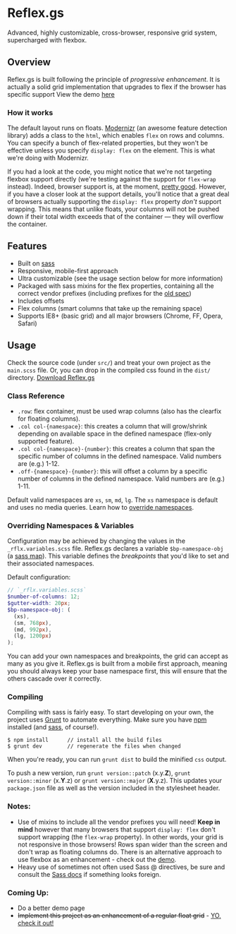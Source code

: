 Reflex.gs
===

Advanced, highly customizable, cross-browser, responsive grid system, supercharged with flexbox.


## Overview

Reflex.gs is built following the principle of _progressive enhancement_. It is actually a solid grid implementation that upgrades to flex if the browser has specific support View the demo [here](http://loup-brun.github.io/reflex.gs/demo/no-flex.html)

### How it works

The default layout runs on floats. [Modernizr](http://modernizr.com/) (an awesome feature detection library) adds a class to the `html`, which enables `flex` on rows and columns. You can specify a bunch of flex-related properties, but they won't be effective unless you specify `display: flex` on the element. This is what we're doing with Modernizr.

If you had a look at the code, you might notice that we're not targeting flexbox support directly (we're testing against the support for `flex-wrap` instead). Indeed, browser support is, at the moment, [pretty good](http://caniuse.com/#feat=flexbox). However, if you have a closer look at the support details, you'll notice that a great deal of browsers actually supporting the `display: flex` property _don't_ support wrapping. This means that unlike floats, your columns will not be pushed down if their total width exceeds that of the container &mdash; they will overflow the container.

## Features

- Built on [sass](http://sass-lang.com)
- Responsive, mobile-first approach
- Ultra customizable (see the usage section below for more information)
- Packaged with sass mixins for the flex properties, containing all the correct vendor prefixes (including prefixes for the [old spec](https://css-tricks.com/old-flexbox-and-new-flexbox/))
- Includes offsets
- Flex columns (smart columns that take up the remaining space)
- Supports IE8+ (basic grid) and all major browsers (Chrome, FF, Opera, Safari)

## Usage

Check the source code (under `src/`) and treat your own project as the `main.scss` file. Or, you can drop in the compiled css found in the `dist/` directory. [Download Reflex.gs](https://github.com/loup-brun/reflex.gs/archive/master.zip)

### Class Reference
	
- `.row`: flex container, must be used wrap columns (also has the clearfix for floating columns).
- `.col col-{namespace}`: this creates a column that will grow/shrink depending on available space in the defined namespace (flex-only supported feature).
- `.col col-{namespace}-{number}`: this creates a column that span the specific number of columns in the defined namespace. Valid numbers are (e.g.) 1-12.
- `.off-{namespace}-{number}`: this will offset a column by a specific number of columns in the defined namespace. Valid numbers are (e.g.) 1-11.

Default valid namespaces are `xs`, `sm`, `md`, `lg`. The `xs` namespace is default and uses no media queries. Learn how to [override namespaces](#overriding-namespaces).

### Overriding Namespaces &amp; Variables

Configuration may be achieved by changing the values in the `_rflx.variables.scss` file. Reflex.gs declares a variable `$bp-namespace-obj` (a [sass map](http://sass-lang.com/documentation/file.SASS_REFERENCE.html#maps)). This variable defines the _breakpoints_ that you'd like to set and their associated namespaces.

Default configuration:

```scss
// `_rflx.variables.scss`
$number-of-columns: 12;
$gutter-width: 20px;
$bp-namespace-obj: (
  (xs),
  (sm, 768px),
  (md, 992px),
  (lg, 1200px)
);
```
You can add your own namespaces and breakpoints, the grid can accept as many as you give it. Reflex.gs is built from a mobile first approach, meaning you should always keep your base namespace first, this will ensure that the others cascade over it correctly.

### Compiling

Compiling with sass is fairly easy. To start developing on your own, the project uses [Grunt](http://gruntjs.com) to automate everything. Make sure you have [npm](https://www.npmjs.com/) installed (and [sass](http://sass-lang.com/), of course!).

```
$ npm install      // install all the build files
$ grunt dev        // regenerate the files when changed
```

When you're ready, you can run `grunt dist` to build the minified `css` output.

To push a new version, run `grunt version::patch` (x.y.**Z**), `grunt version::minor` (x.**Y**.z) or `grunt version::major` (**X**.y.z). This updates your `package.json` file as well as the version included in the stylesheet header.

### Notes:

- Use of mixins to include all the vendor prefixes you will need! **Keep in mind** however that many browsers that support `display: flex` don't support wrapping (the `flex-wrap` property). In other words, your grid is not responsive in those browsers! Rows span wider than the screen and don't wrap as floating columns do. There is an alternative approach to use flexbox as an enhancement - check out the [demo](http://loup-brun.github.io/reflex.gs/demo/no-flex.html).
- Heavy use of sometimes not often used Sass @ directives, be sure and consult the [Sass docs](http://sass-lang.com/documentation/file.SASS_REFERENCE.html) if something looks foreign.


### Coming Up:

- Do a better demo page
- ~~Implement this project as an enhancement of a regular float grid~~ - [YO, check it out!](http://loup-brun.github.io/reflex.gs/demo/no-flex.html)
